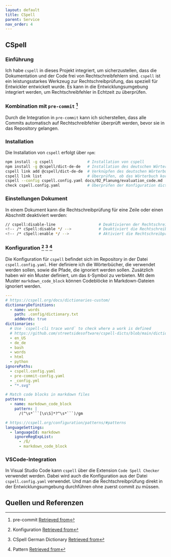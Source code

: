 ```yaml
---
layout: default
title: CSpell
parent: Service
nav_order: 4
---
```


## CSpell

### Einführung

Ich habe `cspell` in dieses Projekt integriert, um sicherzustellen, dass die Dokumentation und der Code frei von Rechtschreibfehlern sind. `cspell` ist ein leistungsstarkes Werkzeug zur Rechtschreibprüfung, das speziell für Entwickler entwickelt wurde. Es kann in die Entwicklungsumgebung integriert werden, um Rechtschreibfehler in Echtzeit zu überprüfen.

### Kombination mit `pre-commit` [^1]

Durch die Integration in `pre-commit` kann ich sicherstellen, dass alle Commits automatisch auf Rechtschreibfehler überprüft werden, bevor sie in das Repository gelangen.

### Installation

Die Installation von `cspell` erfolgt über `npm`:

```bash
npm install -g cspell               # Installation von cspell
npm install -g @cspell/dict-de-de   # Installation des deutschen Wörterbuchs
cspell link add @cspell/dict-de-de  # Verknüpfen des deutschen Wörterbuchs
cspell link list                    # Überprüfen, ob das Wörterbuch korrekt verknüpft ist
cspell --config cspell.config.yaml docs/02_Planung/evaluation_code.md  # Überprüfen einer Datei mit Config File
check cspell.config.yaml            # Überprüfen der Konfiguration dictionaries: de_de genau gleich wie id in cspell link list
```

### Einstellungen Dokument

In einem Dokument kann die Rechtschreibprüfung für eine Zeile oder einen Abschnitt deaktiviert werden:

```bash
// cspell:disable-line                   # Deaktivieren der Rechtschreibprüfung in einer Linie
<!-- /* cSpell:disable */ -->            # Deaktiviert die Rechtschreibprüfung
<!-- /* cSpell:enable */ -->             # Aktiviert die Rechtschreibprüfung
```
<!-- /* cSpell:disable */ -->

### Konfiguration [^2] [^3] [^4]

Die Konfiguration für `cspell` befindet sich im Repository in der Datei `cspell.config.yaml`.
Hier definiere ich die Wörterbücher, die verwendet werden sollen, sowie die Pfade, die ignoriert werden sollen.
Zusätzlich haben wir ein Muster definiert, um das `ß`-Symbol zu verbieten.
Mit dem Muster `markdown_code_block` können Codeblöcke in Markdown-Dateien ignoriert werden.

```yaml
---
# https://cspell.org/docs/dictionaries-custom/
dictionaryDefinitions:
  - name: words
    path: .config/dictionary.txt
    addWords: true
dictionaries:
  # Use `cspell-cli trace word` to check where a work is defined
  # https://github.com/streetsidesoftware/cspell-dicts/blob/main/dictionaries/de_DE/README.md
  - en_US
  - de_de
  - bash
  - words
  - html
  - python
ignorePaths:
  - cspell.config.yaml
  - pre-commit-config.yaml
  - _config.yml
  - "*.svg"

# Match code blocks in markdown files
patterns:
  - name: markdown_code_block
    pattern: |
      /(^\s*```[\s\S]*?^\s*```)/gm

# https://cspell.org/configuration/patterns/#patterns
languageSettings:
  - languageId: markdown
    ignoreRegExpList:
      - /ß/
      - markdown_code_block

```

### VSCode-Integration

In Visual Studio Code kann `cspell` über die Extension `Code Spell Checker` verwendet werden.
Dabei wird auch die Konfiguration aus der Datei `cspell.config.yaml` verwendet.
Und man die Rechtschreibprüfung direkt in der Entwicklungsumgebung durchführen ohne zuerst commit zu müssen.

## Quellen und Referenzen

[^1]:pre-commit [Retrieved from](https://pre-commit.com/)
[^2]:Konfiguration [Retrieved from](https://cspell.org/configuration/)
[^3]:CSpell German Dictionary [Retrieved from](https://github.com/streetsidesoftware/cspell-dicts/blob/main/dictionaries/de_DE/README.md)
[^4]:Pattern [Retrieved from](https://cspell.org/configuration/patterns/#patterns)
